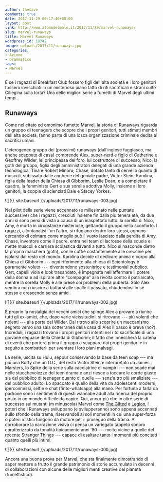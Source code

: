 ```yaml
---
author: thesave
comments: true
date: 2017-11-29 00:17:40+00:00
layout: post
link: http://www.atomodelmale.it/2017/11/29/marvel-runaways/
slug: marvel-runaways
title: Marvel Runaways
wordpress_id: 18742
image: uploads/2017/11/runaways.jpg
categories:
- Azione
- Drammatico
tags:
- Marvel
---
```


E se i ragazzi di Breakfast Club fossero figli dell'alta società e i loro genitori fossero invischiati in un misterioso piano fatto di riti sacrificali e strani culti? Ciliegina sulla torta? Una delle migliori serie a fumetti di Marvel degli ultimi tempi.

## Runaways

Come nel citato ed omonimo fumetto Marvel, la storia di Runaways riguarda un gruppo di teenagers che scopre che i propri genitori, tutti stimati membri dell'alta società, fanno parte di una losca organizzazione criminale dedita ai sacrifici umani.

L'eterogeneo gruppo dei (prossimi) runaways (dall'inglese fuggiasco, ma anche scappato di casa) comprende Alex, super-nerd e figlio di Catherine e Geoffrey Wilder, lei principessa del foro, lui costruttore di successo; Nico, la goth del gruppo, figlia degli amministratori delegati di una grande azienda tecnologica, Tina e Robert Minoru; Chase, dotato tanto di cervello quanto di muscoli, subissato dalle angherie del geniale padre, Victor Stein; Karolina, figlia della leader della Chiesa di Gibborim,  Leslie Dean; e a completare il quadro, la femminista Gert e sua sorella adottiva Molly, insieme ai loro genitori, la coppia di scienziati Dale e Stacey Yorkes.

![]({{ site.baseurl }}/uploads/2017/11/runaways-003.jpg)

Nel pilot della serie viene accennato (e millesimato nelle puntate successive) che i ragazzi, cresciuti insieme fin dalla più tenera età, da due anni si sono persi di vista a causa di un inaspettato lutto: la sorella di Nico, Amy, è morta in circostanze misteriose, gettando il gruppo nello sconforto. I ragazzi, allontanatisi l'un l'altro, si rifugiano dentro loro stessi, ognuno cercando di colmare come meglio può il vuoto lasciato dalla perdita di Amy. Chase, inventore come il padre, entra nel team di lacrosse della scuola e mette muscoli e carriera scolastica davanti a tutto. Nico si nasconde dietro la propria maschera (goth), con le cuffie costantemente alle orecchie per isolarsi dal resto del mondo. Karolina decide di dedicare anima e corpo alla Chiesa di Gibborim --- ogni riferimento alla chiesa di Scientology è puramente voluto ---, diventandone sostenitrice e testimonial pubblico. Gert, capelli viola e look trasandato, è impegnata nell'affermare il potere della donna e ad ispirare altre "compagne" alla rivolta contro il patriarcato, mentre la sorella Molly è alle prese coi problemi della pubertà. Solo Alex sembra non riuscire a buttarsi alle spalle il passato, chiudendosi in sé stesso e crescendo senza amici.

![]({{ site.baseurl }}/uploads/2017/11/runaways-002.jpg)

È proprio la nostalgia dei vecchi amici che spinge Alex a provare a riunire tutti gli ex-amici, che, dopo varie vicissitudini, si ritrovano --- più volenti che nolenti --- alla porta dei Wilder. Dal ritrovo allo scoprire un meccanismo segreto verso una sala sotterranea della casa di Alex il passo è breve (no?). Increduli, i ragazzi trovano i propri genitori intenti nel rito sacrificale di una giovane seguace della Chieda di Gibborim; il fatto che innescherà la catena di eventi che porterà prima il gruppo a scappare dai propri genitori e in seguito a combatterli per sventare i loro piani malvagi.

La serie, uscita su Hulu, seppur conservando la base da teen soap --- ma più una Buffy che un O.C., del resto Victor Stein è interpretato da James Marsters, lo Spike della serie sulla cacciatrice di vampiri --- non scade mai nelle stucchevolezze del teen drama e anzi riesce a toccare le corde giuste sia del pubblico di teenager quanto di quelle --- senz'altro più smaliziate --- del pubblico adulto. Lo spaccato è quello della vita da adolescenti moderni, iperconnessi, selfie e chat (finto-whatsapp) alla mano. Per fortuna a farla da padrone sono i sentimenti di questi wannabe adult alla ricerca del proprio posto in un mondo difficile da capire. Qui, ancor più che in altre serie di successo sui mutanti (m minuscola) Marvel come [The Gifted](/2017/10/30/the-gifted.html) e [Legion](/2017/02/28/legion.html), i poteri che i Runaways sviluppano (e svilupperanno) sono appena accennati sullo sfondo della trama, riservandoli ai soli momenti in cui una super-forza o poteri mistici fungono da motore per il proseguo della trama. A corroborare la narrazione visiva ci pensa un variegato tappeto sonoro caratterizzato da tonalità tipicamente anni '80 --- molto vicine a quelle del recente [Stranger Things](/2016/09/22/stranger-things.html) --- capace di esaltare tanto i momenti più concitati quanto quelli più intimi.

![]({{ site.baseurl }}/uploads/2017/11/runaways-000.jpg)

Ancora una buona prova per Marvel, che sta finalmente dimostrando di saper mettere a frutto il grande patrimonio di storie accumulato in decenni di collaborazioni con alcune delle migliori menti creative del pianeta (fumettistico).
